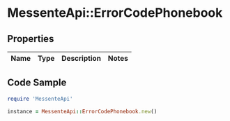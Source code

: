 # MessenteApi::ErrorCodePhonebook

## Properties

Name | Type | Description | Notes
------------ | ------------- | ------------- | -------------

## Code Sample

```ruby
require 'MessenteApi'

instance = MessenteApi::ErrorCodePhonebook.new()
```


